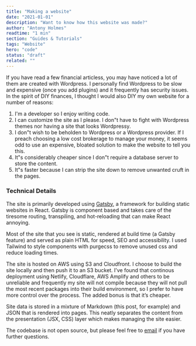 ```yaml
---
title: "Making a website"
date: "2021-01-01"
description: "Want to know how this website was made?"
author: "Antony Holmes"
readtime: "1 min"
section: "Guides & Tutorials"
tags: "Website"
hero: "code"
status: "draft"
related: ""
---
```


If you have read a few financial articless, you may have noticed a lot of them are created with Wordpress. I personally find Wordpress to be slow and expensive (once you add plugins) and it frequently has security issues. In the spirit of DIY finances, I thought I would also DIY my own website for a number of reasons:

<!-- end -->

1. I'm a developer so I enjoy writing code.
2. I can customize the site as I please. I don"t have to fight with Wordpress themes nor having a site that looks Wordpressy.
3. I don"t wish to be beholden to Wordpress or a Wordpress provider. If I preach choosing a low cost brokerage to manage your money, it seems odd to use an expensive, bloated solution to make the website to tell you this.
4. It"s considerably cheaper since I don"t require a database server to store the content.
5. It"s faster because I can strip the site down to remove unwanted cruft in the pages.

### Technical Details

The site is primarily developed using [Gatsby](https://www.gatsbyjs.com/), a framework for building static websites in React. Gatsby is component based and takes care of the tiresome routing, transpiling, and hot-reloading that can make React annoying.

Most of the site that you see is static, rendered at build time (a Gatsby feature) and served as plain HTML for speed, SEO and accessibility. I used Tailwind to style components with purgecss to remove unused css and reduce loading times.

The site is hosted on AWS using S3 and Cloudfront. I choose to build the site locally and then push it to an S3 bucket. I’ve found that continous deployment using Netlify, Cloudflare, AWS Amplify and others to be unreliable and frequently my site will not compile because they will not pull the most recent packages into their build environment, so I prefer to have more control over the process. The added bonus is that it’s cheaper.

Site data is stored in a mixture of Markdown (this post, for example) and JSON that is rendered into pages. This neatly separates the content from the presentation (JSX, CSS) layer which makes managing the site easier.

The codebase is not open source, but please feel free to [email](antony@politeinvestor.com) if you have further questions.
